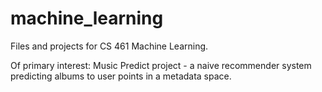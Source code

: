# machine_learning

Files and projects for CS 461 Machine Learning.

Of primary interest:
  Music Predict project - a naive recommender system predicting albums to user points in a metadata space.
